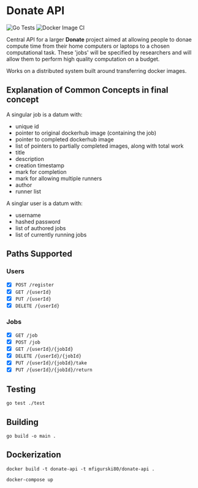 # Donate API

![Go Tests](https://github.com/DonateComputing/DonateAPI/workflows/Go%20Tests/badge.svg?branch=master)
![Docker Image CI](https://github.com/mfigurski80/DonateAPI/workflows/Docker%20Image%20CI/badge.svg)

Central API for a larger **Donate** project aimed at allowing people to donae compute time from their home computers or laptops to a chosen computational task. These 'jobs' will be specified by researchers and will allow them to perform high quality computation on a budget.

Works on a distributed system built around transferring docker images.

## Explanation of Common Concepts in final concept

A singular job is a datum with:

* unique id
* pointer to original dockerhub image (containing the job)
* pointer to completed dockerhub image
* list of pointers to partially completed images, along with total work
* title
* description
* creation timestamp
* mark for completion
* mark for allowing multiple runners
* author
* runner list

A singlar user is a datum with:

* username
* hashed password
* list of authored jobs
* list of currently running jobs

## Paths Supported

### Users

* [x] `POST /register`
* [x] `GET /{userId}`
* [x] `PUT /{userId}`
* [x] `DELETE /{userId}`

### Jobs

* [x] `GET /job`
* [x] `POST /job`
* [x] `GET /{userId}/{jobId}`
* [x] `DELETE /{userId}/{jobId}`
* [x] `PUT /{userId}/{jobId}/take`
* [x] `PUT /{userId}/{jobId}/return`

## Testing

`go test ./test`

## Building

`go build -o main .`

## Dockerization

`docker build -t donate-api -t mfigurski80/donate-api .`

`docker-compose up`
